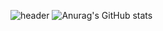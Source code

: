 ![header](https://capsule-render.vercel.app/api?type=Cylinder&text=복자네잡초밭&color=green)
![Anurag's GitHub stats](https://github-readme-stats.vercel.app/api?username=KOREAMANDOO&show_icons=true&theme=radical)
